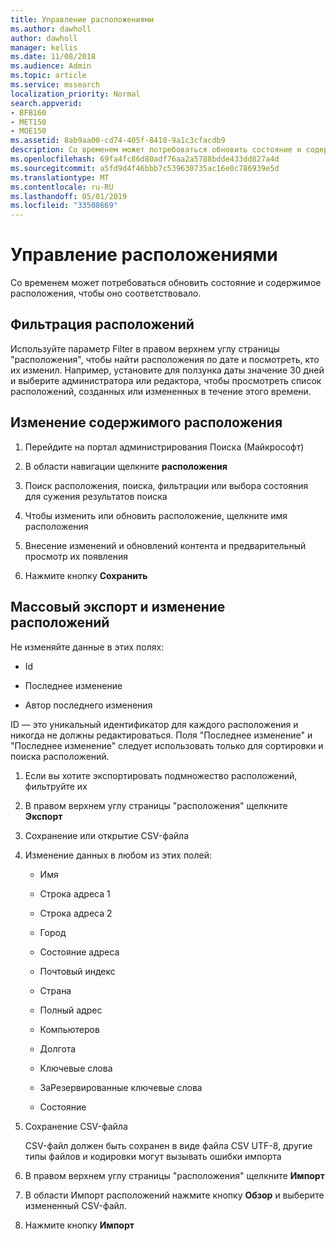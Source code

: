 ```yaml
---
title: Управление расположениями
ms.author: dawholl
author: dawholl
manager: kellis
ms.date: 11/08/2018
ms.audience: Admin
ms.topic: article
ms.service: mssearch
localization_priority: Normal
search.appverid:
- BFB160
- MET150
- MOE150
ms.assetid: 8ab9aa00-cd74-405f-8410-9a1c3cfacdb9
description: Со временем может потребоваться обновить состояние и содержимое расположения, чтобы оно соответствовало.
ms.openlocfilehash: 69fa4fc86d80adf76aa2a5788bdde433dd827a4d
ms.sourcegitcommit: a5fd9d4f46bbb7c539630735ac16e0c786939e5d
ms.translationtype: MT
ms.contentlocale: ru-RU
ms.lasthandoff: 05/01/2019
ms.locfileid: "33508669"
---
```

# <a name="manage-locations"></a>Управление расположениями

Со временем может потребоваться обновить состояние и содержимое расположения, чтобы оно соответствовало. 
  
## <a name="filter-locations"></a>Фильтрация расположений

Используйте параметр Filter в правом верхнем углу страницы "расположения", чтобы найти расположения по дате и посмотреть, кто их изменил. Например, установите для ползунка даты значение 30 дней и выберите администратора или редактора, чтобы просмотреть список расположений, созданных или измененных в течение этого времени.
  
## <a name="change-location-content"></a>Изменение содержимого расположения

1. Перейдите на портал администрирования Поиска (Майкрософт)
    
2. В области навигации щелкните **расположения**
    
3. Поиск расположения, поиска, фильтрации или выбора состояния для сужения результатов поиска
    
4. Чтобы изменить или обновить расположение, щелкните имя расположения
    
5. Внесение изменений и обновлений контента и предварительный просмотр их появления 
    
6. Нажмите кнопку **Сохранить**
    
## <a name="bulk-export-and-edit-locations"></a>Массовый экспорт и изменение расположений

Не изменяйте данные в этих полях:
  
- Id
    
- Последнее изменение
    
- Автор последнего изменения
    
ID — это уникальный идентификатор для каждого расположения и никогда не должны редактироваться. Поля "Последнее изменение" и "Последнее изменение" следует использовать только для сортировки и поиска расположений.
  
1. Если вы хотите экспортировать подмножество расположений, фильтруйте их
    
2. В правом верхнем углу страницы "расположения" щелкните **Экспорт**
    
3. Сохранение или открытие CSV-файла
    
4. Изменение данных в любом из этих полей:
    
   - Имя
    
   - Строка адреса 1
    
   - Строка адреса 2
    
   - Город
    
   - Состояние адреса
    
   - Почтовый индекс
    
   - Страна
    
   - Полный адрес
    
   - Компьютеров
    
   - Долгота
    
   - Ключевые слова
    
   - ЗаРезервированные ключевые слова
    
   - Состояние
    
5. Сохранение CSV-файла

    CSV-файл должен быть сохранен в виде файла CSV UTF-8, другие типы файлов и кодировки могут вызывать ошибки импорта
    
6. В правом верхнем углу страницы "расположения" щелкните **Импорт**
    
7. В области Импорт расположений нажмите кнопку **Обзор** и выберите измененный CSV-файл. 
    
8. Нажмите кнопку **Импорт**

  

